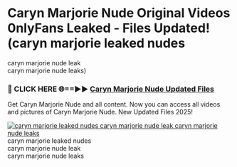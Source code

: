 # Caryn Marjorie Nude Original Videos 0nlyFans Leaked - Files Updated! (caryn marjorie leaked nudes<br>
caryn marjorie nude leak<br>
caryn marjorie nude leaks)

<h3>🔴 CLICK HERE 🌐==►► <a href="https://tinyurl.com/2p9ay9w9" rel="nofollow">Caryn Marjorie Nude Updated Files</a></h3>

Get Caryn Marjorie Nude and all content. Now you can access all videos and pictures of Caryn Marjorie Nude. New Updated Files 2025!

[![caryn marjorie leaked nudes<br>
caryn marjorie nude leak<br>
caryn marjorie nude leaks](https://i.imgur.com/KQgVmj3.gif)](https://tinyurl.com/2p9ay9w9)
caryn marjorie leaked nudes<br>
caryn marjorie nude leak<br>
caryn marjorie nude leaks